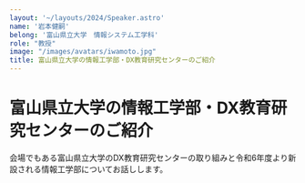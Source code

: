 ```yaml
---
layout: '~/layouts/2024/Speaker.astro'
name: '岩本健嗣'
belong: '富山県立大学　情報システム工学科'
role: "教授"
image: "/images/avatars/iwamoto.jpg"
title: 富山県立大学の情報工学部・DX教育研究センターのご紹介
---
```


# 富山県立大学の情報工学部・DX教育研究センターのご紹介

会場でもある富山県立大学のDX教育研究センターの取り組みと令和6年度より新設される情報工学部についてお話しします。
